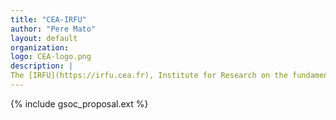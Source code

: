 ```yaml
---
title: "CEA-IRFU"
author: "Pere Mato"
layout: default
organization: 
logo: CEA-logo.png
description: |
The [IRFU](https://irfu.cea.fr), Institute for Research on the fundamental laws of the universe, of the Fundamental Research Division of the [CEA](https://www.cea.fr), brings together three scientific disciplines, astrophysics, nuclear physics and particle physics, as well as al the associated technological expertise.
---
```


{% include gsoc_proposal.ext %}
